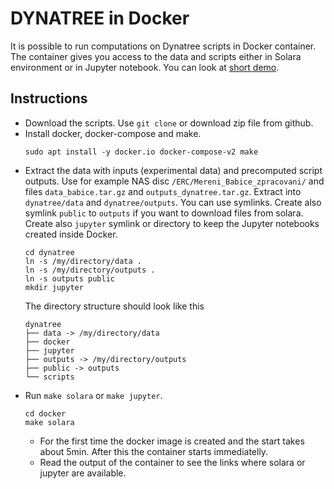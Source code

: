 # DYNATREE in Docker

It is possible to run computations on Dynatree scripts in Docker container. The container gives you access to the data and scripts either in Solara environment or in Jupyter notebook.
You can look at [short demo](https://youtu.be/Li-lFeIvkjs).

## Instructions

* Download the scripts. Use `git clone` or download zip file from github.
* Install docker, docker-compose and make.
  ```
  sudo apt install -y docker.io docker-compose-v2 make
  ```
* Extract the data with inputs (experimental data) and precomputed script outputs. Use for example NAS disc `/ERC/Mereni_Babice_zpracovani/` and files 
  `data_babice.tar.gz` and `outputs_dynatree.tar.gz`. Extract into `dynatree/data` and `dynatree/outputs`.
  You can use symlinks. Create also symlink `public` to `outputs` if you want to download files from solara. 
  Create also `jupyter` symlink or directory to keep the Jupyter notebooks created inside Docker.
  ```
  cd dynatree
  ln -s /my/directory/data .
  ln -s /my/directory/outputs .
  ln -s outputs public
  mkdir jupyter
  ```
  The directory structure should look like this
  ```
  dynatree
  ├── data -> /my/directory/data
  ├── docker
  ├── jupyter
  ├── outputs -> /my/directory/outputs
  ├── public -> outputs
  └── scripts
  ```
* Run `make solara` or `make jupyter`. 
  ```
  cd docker
  make solara
  ```
  * For the first time the docker image is created and the start takes about 5min. After this the container starts immediatelly. 
  * Read the output of the container to see the links where solara or jupyter are available. 
